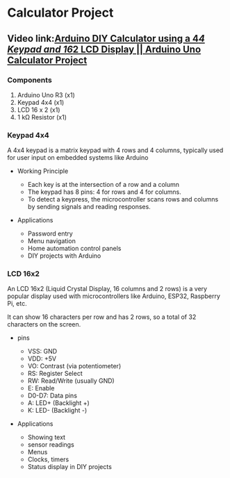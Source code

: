 # Calculator Project

## Video link:[Arduino DIY Calculator using a 4*4 Keypad and 16*2 LCD Display || Arduino Uno Calculator Project](https://www.youtube.com/watch?v=dgGfoHlhugs&list=PLWqnlHhsmcI4eBDLBtaZs16XZq0WL1SlP&index=7)

### Components
1. Arduino Uno R3 (x1)
2. Keypad 4x4 (x1)
3. LCD 16 x 2 (x1)
4. 1 kΩ Resistor (x1)


### Keypad 4x4
A 4x4 keypad is a matrix keypad with 4 rows and 4 columns, typically used for user input on embedded systems like Arduino

- Working Principle
  - Each key is at the intersection of a row and a column
  - The keypad has 8 pins: 4 for rows and 4 for columns.
  - To detect a keypress, the microcontroller scans rows and columns by sending signals and reading responses.

- Applications
  - Password entry
  - Menu navigation
  - Home automation control panels 
  - DIY projects with Arduino


### LCD 16x2
An LCD 16x2 (Liquid Crystal Display, 16 columns and 2 rows) is a very popular display used with microcontrollers like Arduino, ESP32, Raspberry Pi, etc.

It can show 16 characters per row and has 2 rows, so a total of 32 characters on the screen.

- pins
  - VSS: GND
  - VDD: +5V
  - VO:	Contrast (via potentiometer)
  - RS:	Register Select
   - RW:	Read/Write (usually GND)
  - E:	Enable
  -	D0-D7:	Data pins
  - A:	LED+ (Backlight +)
  - K:	LED- (Backlight -)

 - Applications
   - Showing text
   - sensor readings
   - Menus
   - Clocks, timers
   - Status display in DIY projects

